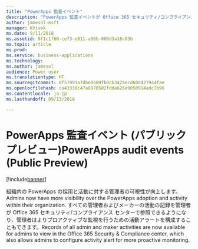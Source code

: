 ```yaml
---
title: "PowerApps 監査イベント"
description: "PowerApps 監査イベントが Office 365 セキュリティ/コンプライアンス センターで利用可能になりました"
author: jamesol-msft
manager: KVivek
ms.date: 9/11/2018
ms.assetid: 9f1c1f60-ce73-e811-a96b-000d3a18c83b
ms.topic: article
ms.prod: 
ms.service: business-applications
ms.technology: 
ms.author: jamesol
audience: Power user
ms.translationtype: HT
ms.sourcegitcommit: 6f57991a7dbe0b89fb0cb342aecd60d427944fae
ms.openlocfilehash: ca43338c47a8970502fdda626e9050914adc7b96
ms.contentlocale: ja-jp
ms.lasthandoff: 09/13/2018

---
```

# <a name="powerapps-audit-events-public-preview"></a><span data-ttu-id="ffae0-103">PowerApps 監査イベント (パブリック プレビュー)</span><span class="sxs-lookup"><span data-stu-id="ffae0-103">PowerApps audit events (Public Preview)</span></span>


[!include[banner](../../includes/banner.md)]

<span data-ttu-id="ffae0-104">組織内の PowerApps の採用と活動に対する管理者の可視性が向上します。</span><span class="sxs-lookup"><span data-stu-id="ffae0-104">Admins now have more visibility over the PowerApps adoption and activity within their organization.</span></span> <span data-ttu-id="ffae0-105">すべての管理者およびメーカーの活動の記録を管理者が Office 365 セキュリティ/コンプライアンス センターで参照できるようになり、管理者はよりプロアクティブな監視を行うための活動アラートを構成することもできます。</span><span class="sxs-lookup"><span data-stu-id="ffae0-105">Records of all admin and maker activities are now available for admins to view in the Office 365 Security & Compliance center, which also allows admins to configure activity alert for more proactive monitoring.</span></span>

